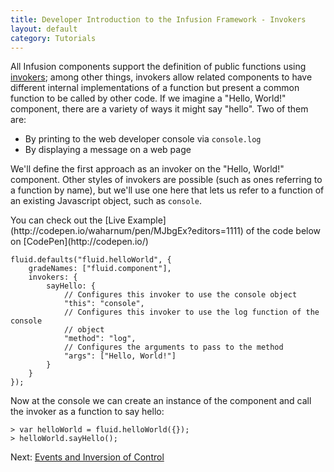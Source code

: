 ```yaml
---
title: Developer Introduction to the Infusion Framework - Invokers
layout: default
category: Tutorials
---
```


All Infusion components support the definition of public functions using [invokers](/infusion/development/Invokers.md); among other things, invokers allow related components to have different internal implementations of a function but present a common function to be called by other code. If we imagine a "Hello, World!" component, there are a variety of ways it might say "hello". Two of them are:

* By printing to the web developer console via `console.log`
* By displaying a message on a web page

We'll define the first approach as an invoker on the "Hello, World!" component. Other styles of invokers are possible (such as ones referring to a function by name), but we'll use one here that lets us refer to a function of  an existing Javascript object, such as `console`.

<div class="infusion-docs-note">You can check out the [Live Example](http://codepen.io/waharnum/pen/MJbgEx?editors=1111) of the code below on [CodePen](http://codepen.io/)</div>

```
fluid.defaults("fluid.helloWorld", {
    gradeNames: ["fluid.component"],
    invokers: {
        sayHello: {
            // Configures this invoker to use the console object
            "this": "console",
            // Configures this invoker to use the log function of the console
            // object
            "method": "log",
            // Configures the arguments to pass to the method
            "args": ["Hello, World!"]
        }
    }
});
```

Now at the console we can create an instance of the component and call the invoker as a function to say hello:

```
> var helloWorld = fluid.helloWorld({});
> helloWorld.sayHello();
```

Next: [Events and Inversion of Control](/tutorial-developerIntroduction/DeveloperIntroductionToInfusionFramework-EventsAndInversionOfControl.html)
